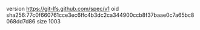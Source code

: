 version https://git-lfs.github.com/spec/v1
oid sha256:77c0f660761cce3ec6ffc4b3dc2ca344900ccb8f37baae0c7a65bc8068dd7d86
size 1003
